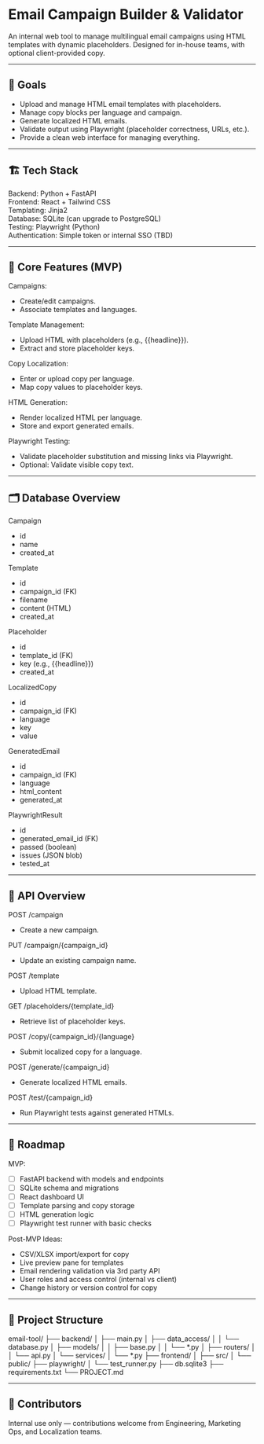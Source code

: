  # Email Campaign Builder & Validator

An internal web tool to manage multilingual email campaigns using HTML templates with dynamic placeholders. Designed for in-house teams, with optional client-provided copy.

---

## 🎯 Goals

- Upload and manage HTML email templates with placeholders.
- Manage copy blocks per language and campaign.
- Generate localized HTML emails.
- Validate output using Playwright (placeholder correctness, URLs, etc.).
- Provide a clean web interface for managing everything.

---

## 🏗 Tech Stack

Backend:        Python + FastAPI  
Frontend:       React + Tailwind CSS  
Templating:     Jinja2  
Database:       SQLite (can upgrade to PostgreSQL)  
Testing:        Playwright (Python)  
Authentication: Simple token or internal SSO (TBD)

---

## 🧩 Core Features (MVP)

Campaigns:
- Create/edit campaigns.
- Associate templates and languages.

Template Management:
- Upload HTML with placeholders (e.g., {{headline}}).
- Extract and store placeholder keys.

Copy Localization:
- Enter or upload copy per language.
- Map copy values to placeholder keys.

HTML Generation:
- Render localized HTML per language.
- Store and export generated emails.

 Playwright Testing:
 - Validate placeholder substitution and missing links via Playwright.
 - Optional: Validate visible copy text.

---

## 🗂 Database Overview

Campaign
  - id
  - name
  - created_at

Template
  - id
  - campaign_id (FK)
  - filename
  - content (HTML)
  - created_at

Placeholder
  - id
  - template_id (FK)
  - key (e.g., {{headline}})
  - created_at

LocalizedCopy
  - id
  - campaign_id (FK)
  - language
  - key
  - value

GeneratedEmail
  - id
  - campaign_id (FK)
  - language
  - html_content
  - generated_at

PlaywrightResult
  - id
  - generated_email_id (FK)
  - passed (boolean)
  - issues (JSON blob)
  - tested_at

---

## 📌 API Overview

POST   /campaign
  - Create a new campaign.

PUT    /campaign/{campaign_id}
  - Update an existing campaign name.

POST   /template
  - Upload HTML template.

GET    /placeholders/{template_id}
  - Retrieve list of placeholder keys.

POST   /copy/{campaign_id}/{language}
  - Submit localized copy for a language.

POST   /generate/{campaign_id}
  - Generate localized HTML emails.

POST   /test/{campaign_id}
  - Run Playwright tests against generated HTMLs.

---

## 🚦 Roadmap

MVP:
- [ ] FastAPI backend with models and endpoints
- [ ] SQLite schema and migrations
- [ ] React dashboard UI
- [ ] Template parsing and copy storage
- [ ] HTML generation logic
- [ ] Playwright test runner with basic checks

Post-MVP Ideas:
- CSV/XLSX import/export for copy
- Live preview pane for templates
- Email rendering validation via 3rd party API
- User roles and access control (internal vs client)
- Change history or version control for copy

---

## 📂 Project Structure

email-tool/
├── backend/
│   ├── main.py
│   ├── data_access/
│   │   └── database.py
│   ├── models/
│   │   ├── base.py
│   │   └── *.py
│   ├── routers/
│   │   └── api.py
│   └── services/
│       └── *.py
├── frontend/
│   ├── src/
│   └── public/
├── playwright/
│   └── test_runner.py
├── db.sqlite3
├── requirements.txt
└── PROJECT.md

---

## 🤝 Contributors

Internal use only — contributions welcome from Engineering, Marketing Ops, and Localization teams.
